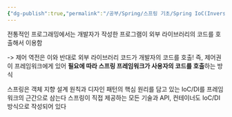 ```yaml
---
{"dg-publish":true,"permalink":"/공부/Spring/스프링 기초/Spring IoC(Inversion of Control)/","dgPassFrontmatter":true}
---
```



전통적인 프로그래밍에서는 개발자가 작성한 프로그램이 외부 라이브러리의 코드를 호출해서 이용함

-> 제어 역전은 이와 반대로 외부 라이브러리 코드가 개발자의 코드를 호출! 즉, 제어권이 프레임워크에게 있어 **필요에 따라 스프링 프레임워크가 사용자의 코드를 호출**하는 방식


스프링은 객체 지향 설계 원칙과 디자인 패턴의 핵심 원리를 담고 있는 IoC/DI를 프레임워크의 근간으로 삼는다
스프링이 직접 제공하는 모든 기술과 API, 컨테이너도 IoC/DI 방식으로 작성되어 있다